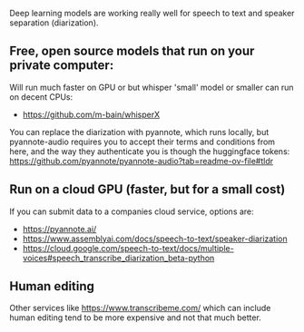 
Deep learning models are working really well for speech to text and speaker separation (diarization).

## Free, open source models that run on your private computer:
Will run much faster on GPU or but whisper 'small' model or smaller can run on decent CPUs:
- https://github.com/m-bain/whisperX

You can replace the diarization with pyannote, which runs locally, but pyannote-audio requires you to accept their terms and conditions from here, and the way they authenticate you is though the huggingface tokens:
https://github.com/pyannote/pyannote-audio?tab=readme-ov-file#tldr

## Run on a cloud GPU (faster, but for a small cost)
If you can submit data to a companies cloud service, options are:
- https://pyannote.ai/
- https://www.assemblyai.com/docs/speech-to-text/speaker-diarization
- https://cloud.google.com/speech-to-text/docs/multiple-voices#speech_transcribe_diarization_beta-python

## Human editing
Other services like https://www.transcribeme.com/ which can include human editing tend to be more expensive and not that much better. 



